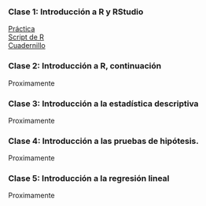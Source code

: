 ### Clase 1: Introducción a R y RStudio

[Práctica](https://a2b2c-cursos.github.io/analisis_de_datos_con_r_octubre_2020/clases/practica_dia_1.docx)  
[Script de R](https://a2b2c-cursos.github.io/analisis_de_datos_con_r_octubre_2020/clases/dia_1.R)  
[Cuadernillo](https://rpubs.com/msbeckel/cursoR_dia1)  

### Clase 2: Introducción a R, continuación

Proximamente

### Clase 3: Introducción a la estadística descriptiva

Proximamente

### Clase 4: Introducción a las pruebas de hipótesis.

Proximamente

### Clase 5: Introducción a la regresión lineal
 
Proximamente
